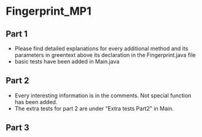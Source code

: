 # Fingerprint_MP1

## Part 1
- Please find detailed explanations for every additional method and its parameters in greentext above its declaration in the Fingerprint.java file
- basic tests have been added in Main.java

## Part 2

- Every interesting information is in the comments. Not special function has been added.
- The extra tests for part 2 are under "Extra tests Part2" in Main.

## Part 3

